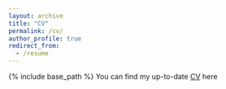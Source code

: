 ```yaml
---
layout: archive
title: "CV"
permalink: /cv/
author_profile: true
redirect_from:
  - /resume
---
```


{% include base_path %}
You can find my up-to-date <a href="https://github.com/damlakuru/damlakuru.github.io/blob/master/files/damlacv_website_added.pdf" target="_blank">CV</a> here 
